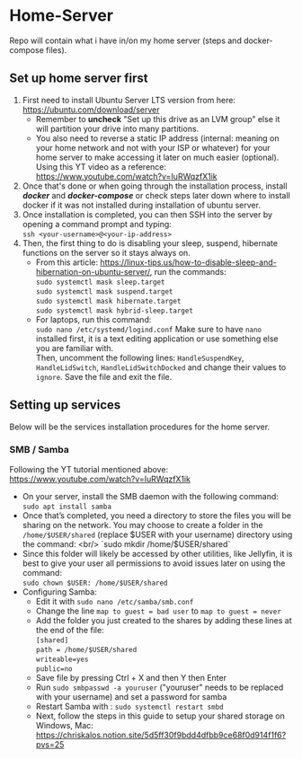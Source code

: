 # Home-Server
Repo will contain what i have in/on my home server (steps and docker-compose files).



## Set up home server first
1. First need to install Ubuntu Server LTS version from here: https://ubuntu.com/download/server
     - Remember to **uncheck** "Set up this drive as an LVM group" else it will partition your drive into many partitions.
     - You also need to reverse a static IP address (internal: meaning on your home network and not with your ISP or whatever) for your home server to make accessing it later on much easier (optional). Using this YT video as a reference: https://www.youtube.com/watch?v=IuRWqzfX1ik
2. Once that's done or when going through the installation process, install ***docker*** and ***docker-compose*** or check steps later down where to install docker if it was not installed during installation of ubuntu server.
3. Once installation is completed, you can then SSH into the server by opening a command prompt and typing:<br/>
   `ssh <your-username>@<your-ip-address>`
4. Then, the first thing to do is disabling your sleep, suspend, hibernate functions on the server so it stays always on.
   - From this article: https://linux-tips.us/how-to-disable-sleep-and-hibernation-on-ubuntu-server/, run the commands:<br/>
     `sudo systemctl mask sleep.target`<br/>
     `sudo systemctl mask suspend.target`<br/>
     `sudo systemctl mask hibernate.target`<br/>
     `sudo systemctl mask hybrid-sleep.target`<br/>
   - For laptops, run this command:<br/>
     `sudo nano /etc/systemd/logind.conf` Make sure to have `nano` installed first, it is a text editing application or use something else you are familiar with.<br/>
     Then, uncomment the following lines: `HandleSuspendKey`, `HandleLidSwitch`, `HandleLidSwitchDocked` and change their values to `ignore`. Save the file and exit the file.



## Setting up services
Below will be the services installation procedures for the home server.


### SMB / Samba
Following the YT tutorial mentioned above: https://www.youtube.com/watch?v=IuRWqzfX1ik <br/>
- On your server, install the SMB daemon with the following command: <br/>
`sudo apt install samba` <br/>
- Once that’s completed, you need a directory to store the files you will be sharing on the network. You may choose to create a folder in the `/home/$USER/shared` (replace $USER with your username) directory using the command: <br/>
`sudo mkdir /home/$USER/shared` <br/>
- Since this folder will likely be accessed by other utilities, like Jellyfin, it is best to give your user all permissions to avoid issues later on using the command: <br/>
`sudo chown $USER: /home/$USER/shared` <br/>
- Configuring Samba:
  - Edit it with `sudo nano /etc/samba/smb.conf` <br/>
  - Change the line `map to guest = bad user` to `map to guest = never` <br/>
  - Add the folder you just created to the shares by adding these lines at the end of the file: <br/>
       `[shared]` <br/>
       `path = /home/$USER/shared` <br/>
       `writeable=yes` <br/>
       `public=no` <br/>
  - Save file by pressing Ctrl + X and then Y then Enter
  - Run `sudo smbpasswd -a youruser` ("youruser" needs to be replaced with your username) and set a password for samba
  - Restart Samba with : `sudo systemctl restart smbd`
  - Next, follow the steps in this guide to setup your shared storage on Windows, Mac: https://chriskalos.notion.site/5d5ff30f9bdd4dfbb9ce68f0d914f1f6?pvs=25


 

